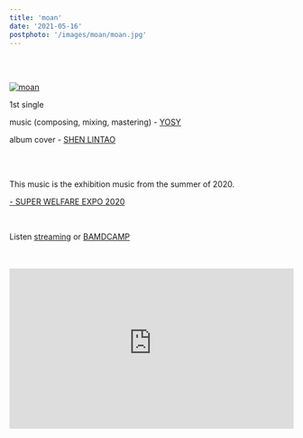 ```yaml
---
title: 'moan'
date: '2021-05-16'
postphoto: '/images/moan/moan.jpg'
---
```

<br>
<br>

[![moan](/images/moan/moan.jpg)](https://linkco.re/0CsC8Z6T?lang=ja) <br>

1st single <br>

music (composing, mixing, mastering) - [YOSY](https://www.instagram.com/pokaryosy/) <br>

album cover - [SHEN LINTAO](https://www.instagram.com/lintao.s/) <br>

<br>
<br>

This music is the exhibition music from the summer of 2020. <br>

[- SUPER WELFARE EXPO 2020](https://www.pokaryosy.com/posts/SUPER-WELFARE) <br>

<br>

Listen
[streaming](https://linkco.re/0CsC8Z6T?lang=ja) 
or
[BAMDCAMP](https://pokaryosy.bandcamp.com/track/moan) <br>

<br>
<br>

<div style="position:relative; padding-bottom:56.25%; height:0; overflow:hidden;" >
<iframe style="position: absolute; top: 0; left: 0; width: 100%; height: 100%;" width="560" height="315" src="https://www.youtube-nocookie.com/embed/immV03uXTqU" title="YouTube video player" frameborder="0" allow="accelerometer; autoplay; clipboard-write; encrypted-media; gyroscope; picture-in-picture" allowfullscreen></iframe>
</div>


<br>
<br>
<!-- 
#h1
##h2
###h3
####h4
#####h5
######h6
- brabra is list
**bold text**
_Italic_ or *Italic*

-->

<center>
© 2021 YOSY POKARI
</center>
<br>